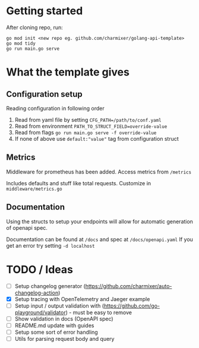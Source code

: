 # Getting started

After cloning repo, run:

```
go mod init <new repo eg. github.com/charmixer/golang-api-template>
go mod tidy
go run main.go serve
```

# What the template gives

## Configuration setup

Reading configuration in following order

1. Read from yaml file by setting `CFG_PATH=/path/to/conf.yaml`
2. Read from environment `PATH_TO_STRUCT_FIELD=override-value`
3. Read from flags `go run main.go serve -f override-value`
4. If none of above use `default:"value"` tag from configuration struct

## Metrics

Middleware for prometheus has been added. Access metrics from `/metrics`

Includes defaults and stuff like total requests. Customize in `middleware/metrics.go`

## Documentation

Using the structs to setup your endpoints will allow for automatic generation of openapi spec.

Documentation can be found at `/docs` and spec at `/docs/openapi.yaml`
If you get an error try setting `-d localhost`

# TODO / Ideas

- [ ] Setup changelog generator (https://github.com/charmixer/auto-changelog-action)
- [x] Setup tracing with OpenTelemetry and Jaeger example
- [ ] Setup input / output validation with (https://github.com/go-playground/validator) - must be easy to remove
- [ ] Show validation in docs (OpenAPI spec)
- [ ] README.md update with guides
- [ ] Setup some sort of error handling
- [ ] Utils for parsing request body and query
